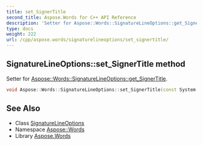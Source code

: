 ```yaml
---
title: set_SignerTitle
second_title: Aspose.Words for C++ API Reference
description: 'Setter for Aspose::Words::SignatureLineOptions::get_SignerTitle.'
type: docs
weight: 222
url: /cpp/aspose.words/signaturelineoptions/set_signertitle/
---
```

## SignatureLineOptions::set_SignerTitle method


Setter for [Aspose::Words::SignatureLineOptions::get_SignerTitle](../get_signertitle/).

```cpp
void Aspose::Words::SignatureLineOptions::set_SignerTitle(const System::String &value)
```

## See Also

* Class [SignatureLineOptions](../)
* Namespace [Aspose::Words](../../)
* Library [Aspose.Words](../../../)
